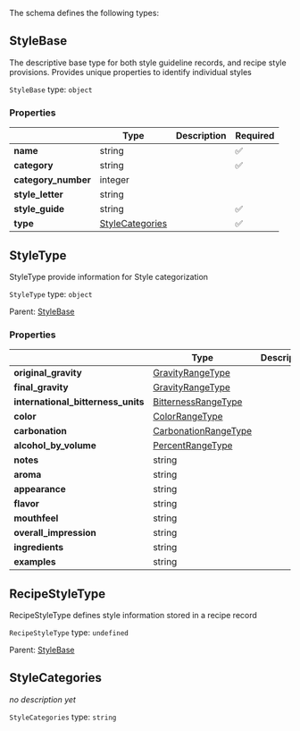 The schema defines the following types:

## StyleBase

The descriptive base type for both style guideline records, and recipe style provisions. Provides unique properties to identify individual styles

`StyleBase` type: `object`

### Properties

|                     | Type                                | Description | Required           |
| ------------------- | ----------------------------------- | ----------- | ------------------ |
| **name**            | string                              |             | :white_check_mark: |
| **category**        | string                              |             | :white_check_mark: |
| **category_number** | integer                             |             |                    |
| **style_letter**    | string                              |             |                    |
| **style_guide**     | string                              |             | :white_check_mark: |
| **type**            | [StyleCategories](#stylecategories) |             | :white_check_mark: |

## StyleType

StyleType provide information for Style categorization

`StyleType` type: `object`

Parent: [StyleBase](#stylebase)

### Properties

|                                    | Type                                                                   | Description | Required |
| ---------------------------------- | ---------------------------------------------------------------------- | ----------- | -------- |
| **original_gravity**               | [GravityRangeType](measureable_units.json.md#gravityrangetype)         |             |          |
| **final_gravity**                  | [GravityRangeType](measureable_units.json.md#gravityrangetype)         |             |          |
| **international_bitterness_units** | [BitternessRangeType](measureable_units.json.md#bitternessrangetype)   |             |          |
| **color**                          | [ColorRangeType](measureable_units.json.md#colorrangetype)             |             |          |
| **carbonation**                    | [CarbonationRangeType](measureable_units.json.md#carbonationrangetype) |             |          |
| **alcohol_by_volume**              | [PercentRangeType](measureable_units.json.md#percentrangetype)         |             |          |
| **notes**                          | string                                                                 |             |          |
| **aroma**                          | string                                                                 |             |          |
| **appearance**                     | string                                                                 |             |          |
| **flavor**                         | string                                                                 |             |          |
| **mouthfeel**                      | string                                                                 |             |          |
| **overall_impression**             | string                                                                 |             |          |
| **ingredients**                    | string                                                                 |             |          |
| **examples**                       | string                                                                 |             |          |

## RecipeStyleType

RecipeStyleType defines style information stored in a recipe record

`RecipeStyleType` type: `undefined`

Parent: [StyleBase](#stylebase)

## StyleCategories

_no description yet_

`StyleCategories` type: `string`
